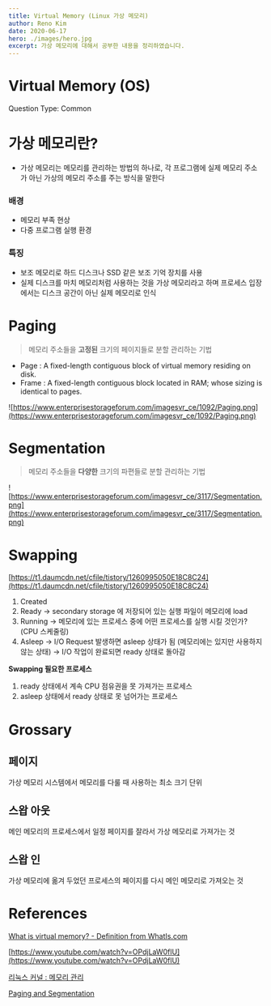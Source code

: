 ```yaml
---
title: Virtual Memory (Linux 가상 메모리)
author: Reno Kim
date: 2020-06-17
hero: ./images/hero.jpg
excerpt: 가상 메모리에 대해서 공부한 내용을 정리하였습니다. 
---
```


# Virtual Memory (OS)

Question Type: Common

# 가상 메모리란?

- 가상 메모리는 메모리를 관리하는 방법의 하나로, 각 프로그램에 실제 메모리 주소가 아닌 가상의 메모리 주소를 주는 방식을 말한다

### 배경

- 메모리 부족 현상
- 다중 프로그램 실행 환경

### 특징

- 보조 메모리로 하드 디스크나 SSD 같은 보조 기억 장치를 사용
- 실제 디스크를 마치 메모리처럼 사용하는 것을 가상 메모리라고 하며 프로세스 입장에서는 디스크 공간이 아닌 실제 메모리로 인식

# Paging

> 메모리 주소들을 **고정된** 크기의 페이지들로 분할 관리하는 기법

- Page : A fixed-length contiguous block of virtual memory residing on disk.
- Frame : A fixed-length contiguous block located in RAM; whose sizing is identical to pages.

![https://www.enterprisestorageforum.com/imagesvr_ce/1092/Paging.png](https://www.enterprisestorageforum.com/imagesvr_ce/1092/Paging.png)

# Segmentation

> 메모리 주소들을 **다양한** 크기의 파편들로 분할 관리하는 기법

![https://www.enterprisestorageforum.com/imagesvr_ce/3117/Segmentation.png](https://www.enterprisestorageforum.com/imagesvr_ce/3117/Segmentation.png)

# Swapping

[https://t1.daumcdn.net/cfile/tistory/1260995050E18C8C24](https://t1.daumcdn.net/cfile/tistory/1260995050E18C8C24)

1. Created 
2. Ready 
→ secondary storage 에 저장되어 있는 실행 파일이 메모리에 load
3. Running
→ 메모리에 있는 프로세스 중에 어떤 프로세스를 실행 시킬 것인가? (CPU 스케줄링)
4. Asleep 
→ I/O Request 발생하면 asleep 상태가 됨 (메모리에는 있지만 사용하지 않는 상태)
→ I/O 작업이 완료되면 ready 상태로 돌아감

**Swapping 필요한 프로세스**
1. ready 상태에서 계속 CPU 점유권을 못 가져가는  프로세스
2. asleep 상태에서 ready 상태로 못 넘어가는 프로세스

# Grossary

## 페이지

가상 메모리 시스템에서 메모리를 다룰 때 사용하는 최소 크기 단위

## 스왑 아웃

메인 메모리의 프로세스에서 일정 페이지를 잘라서 가상 메모리로 가져가는 것

## 스왑 인

가상 메모리에 옮겨 두었던 프로세스의 페이지를 다시 메인 메모리로 가져오는 것

# References

[What is virtual memory? - Definition from WhatIs.com](https://searchstorage.techtarget.com/definition/virtual-memory)

[https://www.youtube.com/watch?v=OPdjLaW0flU](https://www.youtube.com/watch?v=OPdjLaW0flU)

[리눅스 커널 : 메모리 관리](https://wiki.kldp.org/Translations/html/The_Linux_Kernel-KLDP/tlk3.html)

[Paging and Segmentation](https://www.enterprisestorageforum.com/storage-hardware/paging-and-segmentation.html)

